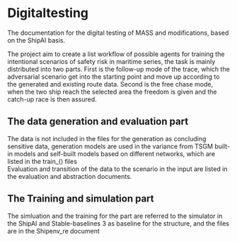 # Digitaltesting
The documentation for the digital testing of MASS and modifications, based on the ShipAI basis. 

The project aim to create a list workflow of possible agents for training the intentional scenarios of safety risk in maritime series, the task is mainly distributed into two parts.
First is the follow-up mode of the trace, which the adversarial scenario get into the starting point and move up according to the generated and existing route data.
Second is the free chase mode, when the two ship reach the selected area the freedom is given and the catch-up race is then assured.

## The data generation and evaluation part
The data is not included in the files for the generation as concluding sensitive data, generation models are used in the variance from TSGM built-in models and self-built models based on different networks, which are listed in the train_() files  
Evaluation and transition of the data to the scenario in the input are listed in the evaluation and abstraction documents.

## The Training and simulation part 
The simluation and the training for the part are referred to the simulator in the ShipAI and Stable-baselines 3 as baseline for the structure, and the files are in the Shipenv_re document

